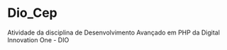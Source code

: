 # Dio_Cep
Atividade da disciplina de Desenvolvimento Avançado em PHP da Digital Innovation One - DIO

